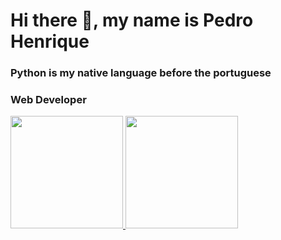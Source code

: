 # Hi there 👋, my name is Pedro Henrique
### Python is my native language before the portuguese
### Web Developer
<a href="https://github.com/pedrohnq">   
  <img height="180em" src="https://github-readme-stats.vercel.app/api?username=pedrohnq&theme=synthwave&show_icons=true&count_private=true" />   
  <img height="180em" src="https://github-readme-stats.vercel.app/api/top-langs/?username=pedrohnq&theme=synthwave&layout=compact" /> 
</a>
